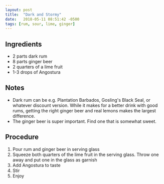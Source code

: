 ```yaml
---
layout: post
title:  "Dark and Stormy"
date:   2018-05-11 08:51:42 -0500
tags: [rum, sour, lime, ginger]
---
```


## Ingredients
- 2 parts dark rum
- 8 parts ginger beer
- 2 quarters of a lime fruit
- 1-3 drops of Angostura

## Notes
- Dark rum can be e.g. Plantation Barbados, Gosling's Black Seal, or whatever discount version. While it makes for a better drink with good rums, getting the right ginger beer and real lemons makes the largest difference.
- The ginger beer is super important. Find one that is somewhat sweet.

## Procedure
1. Pour rum and ginger beer in serving glass
2. Squeeze both quarters of the lime fruit in the serving glass. Throw one away and put one in the glass as garnish
3. Add Angostura to taste
4. Stir
5. Enjoy
